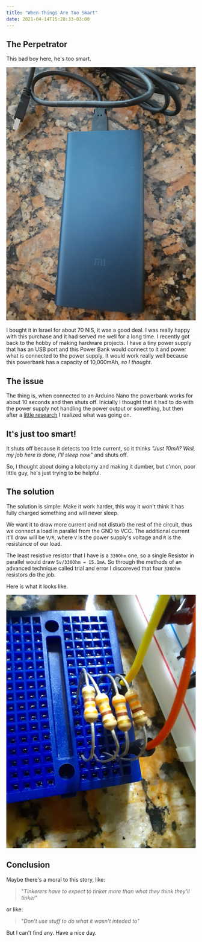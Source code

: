 ```yaml
---
title: "When Things Are Too Smart"
date: 2021-04-14T15:28:33-03:00
---
```


## The Perpetrator 
This bad boy here, he's too smart.

![image](/gallery/powerbank.jpeg)

I bought it in Israel for about 70 NIS, it was a good deal.
 I was really happy with this purchase and it had served me well for a long time.
 I recently got back to the hobby of making hardware projects. I have a tiny power supply that has an USB port and this Power Bank would connect to it and power what is connected to the power supply. It would work really well because this powerbank has a capacity of 10,000mAh, _so I thought_.
 ## The issue

 The thing is, when connected to an Arduino Nano the powerbank works for about 10 seconds and then shuts off. Inicially I thought that it had to do with the power supply not handling the power output or something, but then after a [little research](https://arduino.stackexchange.com/questions/34865/power-bank-turns-off-spontaneously/34878) I realized what was going on.

 ## It's just too smart!
 It shuts off because it detects too little current, so it thinks _"Just 10mA? Well, my job here is done, I'll sleep now"_ and shuts off.

 So, I thought about doing a lobotomy and making it dumber, but c'mon, poor little guy, he's just trying to be helpful.

 ## The solution
The solution  is simple: Make it  work harder, this way it won't think it has fully charged something and will never sleep.

We want it to draw more current and not disturb the rest of the circuit, thus we connect a load in parallel from the GND to VCC. The additional current it'll draw will be `V/R`, where `V` is the power supply's voltage and `R` is the resistance of our load.

The least resistive resistor that I have is a `330Ohm` one, so a single Resistor in parallel would draw `5v/330Ohm = 15.1mA`. So through the methods of an advanced technique called trial and error I discoreved that four `330Ohm` resistors do the job.

Here is what it looks like.


![image](/gallery/dummy-load.jpeg)

## Conclusion
Maybe there's a moral to this story, like: 
> "_Tinkerers have to expect to tinker more than what they think they'll tinker_"

or like:

> "_Don't use stuff to do what it wasn't inteded to_"

But I can't find any. Have a nice day.